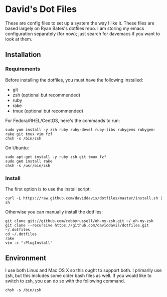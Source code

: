David's Dot Files
=================

These are config files to set up a system the way I like it. These files are
based largely on Ryan Bates's dotfiles repo. I am storing my emacs
configuration separately (for now); just search for davemacs if you want to
look at them.

Installation
-----------

### Requirements

Before installing the dotfiles, you must have the following installed:

* git
* zsh (optional but recommended)
* ruby
* rake
* tmux (optional but recommended)

For Fedora/RHEL/CentOS, here's the commands to run:

```
sudo yum install -y zsh ruby ruby-devel ruby-libs rubygems rubygem-rake git tmux vim fzf
chsh -s /bin/zsh
```

On Ubuntu:

```
sudo apt-get install -y ruby zsh git tmux fzf
sudo gem install rake
chsh -s /usr/bin/zsh
```

### Install

The first option is to use the install script:

    curl -L https://raw.github.com/daviddavis/dotfiles/master/install.sh | sh


Otherwise you can manually install the dotfiles:

    git clone git://github.com/robbyrussell/oh-my-zsh.git ~/.oh-my-zsh
    git clone --recursive https://github.com/daviddavis/dotfiles.git ~/.dotfiles
    cd ~/.dotfiles
    rake
    vim -c ":PlugInstall"


Environment
-----------

I use both Linux and Mac OS X so this ought to support both. I primarily use
zsh, but this includes some older bash files as well.  If you would like to
switch to zsh, you can do so with the following command.

    chsh -s /bin/zsh
